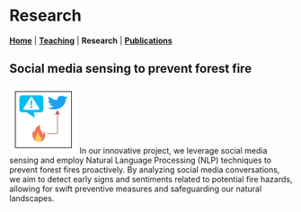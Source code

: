 # Research
**[Home](/)** | **[Teaching](/teach)** | **Research** | **[Publications](/publications)**

## Social media sensing to prevent forest fire
![forest icon](assets/img/p_fire.png)
In our innovative project, we leverage social media sensing and employ Natural Language Processing (NLP) techniques to prevent forest fires proactively. By analyzing social media conversations, we aim to detect early signs and sentiments related to potential fire hazards, allowing for swift preventive measures and safeguarding our natural landscapes.
